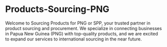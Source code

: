 # Products-Sourcing-PNG
 Welcome to Sourcing Products for PNG or SPP, your trusted partner in product sourcing and procurement. We specialize in connecting businesses in Papua New Guinea (PNG) with top-quality products, and we are excited to expand our services to international sourcing in the near future.
